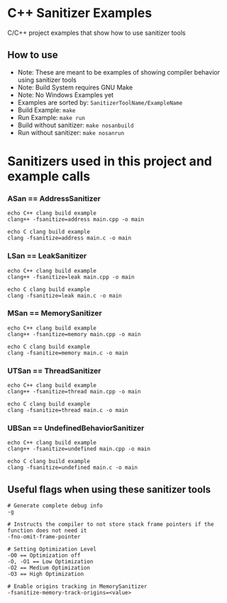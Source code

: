 # C++ Sanitizer Examples
C/C++ project examples that show how to use sanitizer tools

## How to use
- Note: These are meant to be examples of showing compiler behavior using sanitizer tools
- Note: Build System requires GNU Make
- Note: No Windows Examples yet
- Examples are sorted by: ``` SanitizerToolName/ExampleName ```
- Build Example: ``` make ```
- Run Example: ``` make run ```
- Build without sanitizer: ``` make nosanbuild ```
- Run without sanitizer: ``` make nosanrun ```

# Sanitizers used in this project and example calls
### ASan == AddressSanitizer
```
echo C++ clang build example
clang++ -fsanitize=address main.cpp -o main
```
```
echo C clang build example
clang -fsanitize=address main.c -o main
```


### LSan == LeakSanitizer
```
echo C++ clang build example
clang++ -fsanitize=leak main.cpp -o main
```
```
echo C clang build example
clang -fsanitize=leak main.c -o main
```


### MSan == MemorySanitizer
```
echo C++ clang build example
clang++ -fsanitize=memory main.cpp -o main
```
```
echo C clang build example
clang -fsanitize=memory main.c -o main
```


### UTSan == ThreadSanitizer
```
echo C++ clang build example
clang++ -fsanitize=thread main.cpp -o main
```
```
echo C clang build example
clang -fsanitize=thread main.c -o main
```


### UBSan == UndefinedBehaviorSanitizer
```
echo C++ clang build example
clang++ -fsanitize=undefined main.cpp -o main
```
```
echo C clang build example
clang -fsanitize=undefined main.c -o main
```


## Useful flags when using these sanitizer tools
```
# Generate complete debug info
-g

# Instructs the compiler to not store stack frame pointers if the function does not need it
-fno-omit-frame-pointer

# Setting Optimization Level
-O0 == Optimization off
-O, -O1 == Low Optimization
-O2 == Medium Optimization
-O3 == High Optimization

# Enable origins tracking in MemorySanitizer
-fsanitize-memory-track-origins=<value>
```

